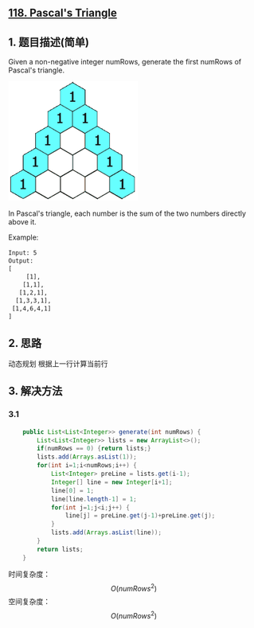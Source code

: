 ## [118. Pascal's Triangle](https://leetcode-cn.com/problems/pascals-triangle/)

## 1. 题目描述\(简单\)

Given a non-negative integer numRows, generate the first numRows of Pascal's triangle.

![](/assets/101-200/118-problem-1.png)

In Pascal's triangle, each number is the sum of the two numbers directly above it.

Example:

```
Input: 5
Output:
[
     [1],
    [1,1],
   [1,2,1],
  [1,3,3,1],
 [1,4,6,4,1]
]
```

## 2. 思路
动态规划
根据上一行计算当前行

## 3. 解决方法

### 3.1


```java 
    public List<List<Integer>> generate(int numRows) {
        List<List<Integer>> lists = new ArrayList<>();
        if(numRows == 0) {return lists;}
        lists.add(Arrays.asList(1));
        for(int i=1;i<numRows;i++) {
        	List<Integer> preLine = lists.get(i-1);
        	Integer[] line = new Integer[i+1];
        	line[0] = 1;
        	line[line.length-1] = 1;
        	for(int j=1;j<i;j++) {
        		line[j] = preLine.get(j-1)+preLine.get(j);
        	}
        	lists.add(Arrays.asList(line));
        }
        return lists;
    }
```
时间复杂度：$$O(numRows^2)$$
空间复杂度：$$O(numRows^2)$$




